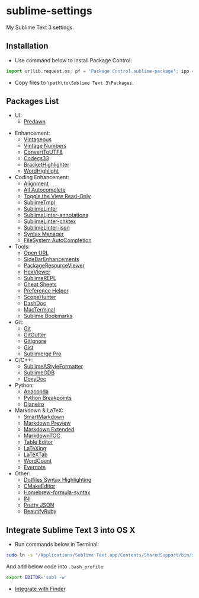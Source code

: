 sublime-settings
================

My Sublime Text 3 settings.

## Installation

* Use command below to install Package Control:

```python
import urllib.request,os; pf = 'Package Control.sublime-package'; ipp = sublime.installed_packages_path(); urllib.request.install_opener( urllib.request.build_opener( urllib.request.ProxyHandler()) ); open(os.path.join(ipp, pf), 'wb').write(urllib.request.urlopen( 'http://sublime.wbond.net/' + pf.replace(' ','%20')).read())
```
* Copy files to `\path\to\Sublime Text 3\Packages`.

## Packages List

* UI:
    * [Predawn](https://sublime.wbond.net/packages/Predawn)

<!--
    * [Monokai Extended](https://sublime.wbond.net/packages/Monokai%20Extended)
    * [Theme - Soda](https://sublime.wbond.net/packages/Theme%20-%20Soda)
-->

* Enhancement:
    * [Vintageous](https://sublime.wbond.net/packages/Vintageous)
    * [Vintage Numbers](https://sublime.wbond.net/packages/Vintage%20Numbers)
    * [ConvertToUTF8](https://sublime.wbond.net/packages/ConvertToUTF8)
    * [Codecs33](https://sublime.wbond.net/packages/Codecs33)
    * [BracketHighlighter](https://sublime.wbond.net/packages/BracketHighlighter)
    * [WordHighlight](https://sublime.wbond.net/packages/WordHighlight)
* Coding Enhancement:
    * [Alignment](https://sublime.wbond.net/packages/Alignment)
    * [All Autocomplete](https://sublime.wbond.net/packages/All%20Autocomplete)
    * [Toggle the View Read-Only](https://sublime.wbond.net/packages/Toggle%20the%20View%20Read-Only)
    * [SublimeTmpl](https://sublime.wbond.net/packages/SublimeTmpl)
    * [SublimeLinter](https://sublime.wbond.net/packages/SublimeLinter)
    * [Sublime​Linter-annotations](https://sublime.wbond.net/packages/SublimeLinter-annotations)
    * [SublimeLinter-chktex](https://sublime.wbond.net/packages/SublimeLinter-chktex)
    * [SublimeLinter-json](https://sublime.wbond.net/packages/SublimeLinter-json)
    * [Syntax Manager](https://sublime.wbond.net/packages/Syntax%20Manager)
    * [FileSystem AutoCompletion](https://sublime.wbond.net/packages/FileSystem%20Autocompletion)
* Tools:
    * [Open URL](https://sublime.wbond.net/packages/Open%20URL)
    * [SideBarEnhancements](https://sublime.wbond.net/packages/SideBarEnhancements)
    * [PackageResourceViewer](https://sublime.wbond.net/packages/PackageResourceViewer)
    * [HexViewer](https://sublime.wbond.net/packages/HexViewer)
    * [SublimeREPL](https://sublime.wbond.net/packages/SublimeREPL)
    * [Cheat Sheets](https://sublime.wbond.net/packages/Cheat%20Sheets)
    * [Preference Helper](https://sublime.wbond.net/packages/Preference%20Helper)
    * [ScopeHunter](https://sublime.wbond.net/packages/ScopeHunter)
    * [DashDoc](https://sublime.wbond.net/packages/DashDoc)
    * [MacTerminal](https://sublime.wbond.net/packages/MacTerminal)
    * [Sublime Bookmarks](https://sublime.wbond.net/packages/Sublime%20Bookmarks)
* Git:
    * [Git](https://sublime.wbond.net/packages/Git)
    * [GitGutter](https://sublime.wbond.net/packages/GitGutter)
    * [Gitignore](https://sublime.wbond.net/packages/Gitignore)
    * [Gist](https://sublime.wbond.net/packages/Gist)
    * [Sublimerge Pro](https://sublime.wbond.net/packages/Sublimerge%20Pro)
* C/C++:
    * [SublimeAStyleFormatter](https://sublime.wbond.net/packages/SublimeAStyleFormatter)
    * [SublimeGDB](https://sublime.wbond.net/packages/SublimeGDB)
    * [DoxyDoc](https://sublime.wbond.net/packages/DoxyDoc)
* Python:
    * [Anaconda](https://sublime.wbond.net/packages/Anaconda)
    * [Python Breakpoints](https://sublime.wbond.net/packages/Python%20Breakpoints)
    * [Djaneiro](https://sublime.wbond.net/packages/Djaneiro)
* Markdown & LaTeX:
    * [SmartMarkdown](https://sublime.wbond.net/packages/SmartMarkdown)
    * [Markdown Preview](https://sublime.wbond.net/packages/Markdown%20Preview)
    * [Markdown Extended](https://sublime.wbond.net/packages/Markdown%20Extended)
    * [MarkdownTOC](https://sublime.wbond.net/packages/MarkdownTOC)
    * [Table Editor](https://sublime.wbond.net/packages/Table%20Editor)
    * [LaTeXing](https://sublime.wbond.net/packages/LaTeXing)
    * [LaTeXTab](https://sublime.wbond.net/packages/LaTeXTab)
    * [WordCount](https://sublime.wbond.net/packages/WordCount)
    * [Evernote](https://sublime.wbond.net/packages/Evernote)
* Other:
    * [Dotfiles Syntax Highlighting](https://sublime.wbond.net/packages/Dotfiles%20Syntax%20Highlighting)
    * [CMakeEditor](https://sublime.wbond.net/packages/CMakeEditor)
    * [Homebrew-formula-syntax](https://sublime.wbond.net/packages/Homebrew-formula-syntax)
    * [INI](https://sublime.wbond.net/packages/INI)
    * [Pretty JSON](https://sublime.wbond.net/packages/Pretty%20JSON)
    * [BeautifyRuby](https://sublime.wbond.net/packages/BeautifyRuby)

## Integrate Sublime Text 3 into OS X

* Run commands below in Terminal:

```bash
sudo ln -s "/Applications/Sublime Text.app/Contents/SharedSupport/bin/subl" /usr/local/bin/subl
```
And add below code into `.bash_profile`:

```bash
export EDITOR='subl -w'
```
* [Integrate with Finder](http://charles.lescampeurs.org/2012/06/18/right-click-open-with-sublime-text-2).
